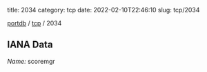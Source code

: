 title: 2034
category: tcp
date: 2022-02-10T22:46:10
slug: tcp/2034

[portdb](/) / [tcp](/category/tcp.html) / 2034


## IANA Data

_Name:_ scoremgr

